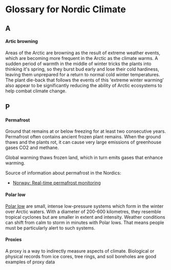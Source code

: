 # Glossary for Nordic Climate

## A

#### Artic browning

Areas of the Arctic are browning as the result of extreme weather events, which are becoming more frequent in the Arctic as the climate warms. A sudden period of warmth in the middle of winter tricks the plants into thinking it's spring, so they burst bud early and lose their cold hardiness, leaving them unprepared for a return to normal cold winter temperatures. The plant die-back that follows the events of this 'extreme winter warming' also appear to be significantly reducing the ability of Arctic ecosystems to help combat climate change.

## P

#### Permafrost

Ground that remains at or below freezing for at least two consecutive years. Permafrost often contains ancient frozen plant remains. When the ground thaws and the plants rot, it can cause very large emissions of greenhouse gases CO2 and methane.

Global warming thaws frozen land, which in turn emits gases that enhance warming.

Source of information about permafrost in the Nordics:

- [Norway: Real-time permafrost monitoring](https://cryo.met.no/en/permafrost)

#### Polar low

[Polar low](https://www.barentswatch.no/en/services/polar-lows-explained/) are small, intense low-pressure systems which form in the winter over Arctic waters. With a diameter of 200-600 kilometres, they resemble tropical cyclones but are smaller in extent and intensity. Weather conditions can shift from calm to storm in minutes with Polar lows. That means people must be particularly alert to such systems.


#### Proxies

A proxy is a way to indirectly measure aspects of climate. Biological or physical records from ice cores, tree rings, and soil boreholes are good examples of proxy data

